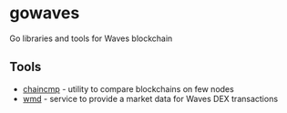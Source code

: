 # gowaves
Go libraries and tools for Waves blockchain

## Tools

* [chaincmp](https://github.com/wavesplatform/gowaves/blob/master/cmd/chaincmp/README) - utility to compare blockchains on few nodes
* [wmd](https://github.com/wavesplatform/gowaves/blob/master/cmd/wmd/README) - service to provide a market data for Waves DEX transactions